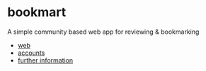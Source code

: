 # bookmart
A simple community based web app for reviewing &amp; bookmarking

- [web](http://bookmart.byethost7.com)
- [accounts](https://github.com/anhvuk13/bookmart-backend/blob/report/INFO.md)
- [further information](https://github.com/anhvuk13/bookmart-backend/blob/master/README.md)
